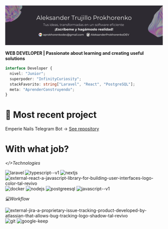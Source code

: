![banner](https://github.com/AleksanderProkhorenkoDEV/AleksanderProkhorenkoDEV/blob/main/BannerLinkedin.jpg)


**WEB DEVELOPER |  Passionate about learning and creating useful solutions**

```typescript
interface Developer {
  nivel: "Junior";
  superpoder: "InfinityCuriosity";
  stackFavorito: string["Laravel", "React", "PostgreSQL"];
  meta: "AprenderConstruyendo";
}
```
# 🚀 Most recent project

Emperie Nails Telegram Bot -> [See repository](https://github.com/AleksanderProkhorenkoDEV/Emperie-ClassBot)

# With what job?

*</>Technologies*

<img width="48" height="48" src="https://img.icons8.com/fluency/48/laravel.png" alt="laravel"/> <img width="48" height="48" src="https://img.icons8.com/fluency/48/typescript--v1.png" alt="typescript--v1"/> <img width="48" height="48" src="https://img.icons8.com/fluency/48/nextjs.png" alt="nextjs"/> <img width="48" height="48" src="https://img.icons8.com/external-tal-revivo-color-tal-revivo/24/external-react-a-javascript-library-for-building-user-interfaces-logo-color-tal-revivo.png" alt="external-react-a-javascript-library-for-building-user-interfaces-logo-color-tal-revivo"/> <img width="48" height="48" src="https://img.icons8.com/fluency/48/docker.png" alt="docker"/> <img width="48" height="48" src="https://img.icons8.com/color/50/nodejs.png" alt="nodejs"/> <img width="50" height="50" src="https://img.icons8.com/color/50/postgreesql.png" alt="postgreesql"/> <img width="50" height="50" src="https://img.icons8.com/color/50/javascript--v1.png" alt="javascript--v1"/>

*💻Workflow*

<img width="24" height="24" src="https://img.icons8.com/external-tal-revivo-shadow-tal-revivo/24/external-jira-a-proprietary-issue-tracking-product-developed-by-atlassian-that-allows-bug-tracking-logo-shadow-tal-revivo.png" alt="external-jira-a-proprietary-issue-tracking-product-developed-by-atlassian-that-allows-bug-tracking-logo-shadow-tal-revivo"/> <img width="50" height="50" src="https://img.icons8.com/color/50/git.png" alt="git"/> <img width="50" height="50" src="https://img.icons8.com/color/50/google-keep.png" alt="google-keep"/>
